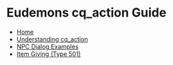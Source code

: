 # Eudemons cq_action Guide

- [Home](README.md)
- [Understanding cq_action](actions.md)
- [NPC Dialog Examples](npc-dialog.md)
- [Item Giving (Type 501)](101.md)
